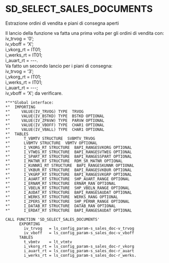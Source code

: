 <h1>SD_SELECT_SALES_DOCUMENTS</h1>
Estrazione ordini di vendita e piani di consegna aperti

Il lancio della funzione va fatta una prima volta per gli ordini di vendita con:    
iv_trvog = ‘0’;    
iv_vboff = ‘X’;    
i_vkorg_rt = IT01;    
i_werks_rt = IT01;     
i_auart_rt = ---.     
Va fatto un secondo lancio per i piani di consegna:     
iv_trvog = ‘3’;     
i_vkorg_rt = IT01;       
i_werks_rt = IT01;    
i_auart_rt = ---;    
iv_vboff = ‘X’; da verificare.    


```abap 
*"*"Global interface:
*"  IMPORTING
*"     VALUE(IV_TRVOG) TYPE  TRVOG
*"     VALUE(IV_BSTKD) TYPE  BSTKD OPTIONAL
*"     VALUE(IV_ZPAVW) TYPE  PARVW OPTIONAL
*"     VALUE(IV_VBOFF) TYPE  CHAR1 OPTIONAL
*"     VALUE(IV_VBALL) TYPE  CHAR1 OPTIONAL
*"  TABLES
*"      T_VBMTV STRUCTURE  SVBMTV_TRVOG
*"      LVBMTV STRUCTURE  VBMTV OPTIONAL
*"      I_VKORG_RT STRUCTURE  BAPI_RANGESVKORG OPTIONAL
*"      I_VTWEG_RT STRUCTURE  BAPI_RANGESVTWEG OPTIONAL
*"      I_SPART_RT STRUCTURE  BAPI_RANGESSPART OPTIONAL
*"      I_MATNR_RT STRUCTURE  RDM_SR_MATNR OPTIONAL
*"      I_KUNNR1_RT STRUCTURE  BAPI_RANGESKUNNR OPTIONAL
*"      I_VKBUR_RT STRUCTURE  BAPI_RANGESVKBUR OPTIONAL
*"      I_VKGRP_RT STRUCTURE  BAPI_RANGESVKGRP OPTIONAL
*"      I_AUART_RT STRUCTURE  SHP_AUART_RANGE OPTIONAL
*"      I_ERNAM_RT STRUCTURE  ERNAM_RAN OPTIONAL
*"      I_VBELN_RT STRUCTURE  SHP_VBELN_RANGE OPTIONAL
*"      I_AUDAT_RT STRUCTURE  BAPI_RANGESAUDAT OPTIONAL
*"      I_WERKS_RT STRUCTURE  WERKS_RANG OPTIONAL
*"      I_ZPERS_RT STRUCTURE  SHP_PERNR_RANGE OPTIONAL
*"      I_DATAB_RT STRUCTURE  DATAB_RAN OPTIONAL
*"      I_ERDAT_RT STRUCTURE  BAPI_RANGESAUDAT OPTIONAL

CALL FUNCTION 'SD_SELECT_SALES_DOCUMENTS'
      EXPORTING
        iv_trvog   = ls_config_param-s_sales_doc-v_trvog
        iv_vboff   = ls_config_param-s_sales_doc-v_vboff
      TABLES
        t_vbmtv    = lt_vtmtv
        i_vkorg_rt = ls_config_param-s_sales_doc-r_vkorg
        i_auart_rt = ls_config_param-s_sales_doc-r_auart
        i_werks_rt = ls_config_param-s_sales_doc-r_werks.
```
